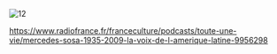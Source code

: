 ![12](https://github.com/Ondaes/Ondaes.github.io/assets/160611674/35df982f-2fad-42c1-b6c6-e0a06f2dc4d7)

https://www.radiofrance.fr/franceculture/podcasts/toute-une-vie/mercedes-sosa-1935-2009-la-voix-de-l-amerique-latine-9956298

